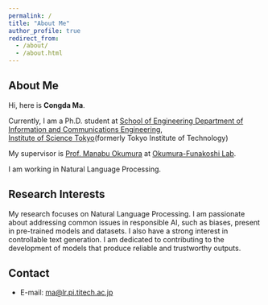 ```yaml
---
permalink: /
title: "About Me"
author_profile: true
redirect_from: 
  - /about/
  - /about.html
---
```


## About Me

Hi, here is **Congda Ma**. 

Currently, I am a Ph.D. student at [School of Engineering
Department of Information and Communications Engineering](https://educ.titech.ac.jp/ict/),  
[Institute of Science Tokyo](https://www.titech.ac.jp/)(formerly Tokyo Institute of Technology)

My supervisor is [Prof. Manabu Okumura](http://www.lr.pi.titech.ac.jp/~oku/index-e.html) at [Okumura-Funakoshi Lab](https://lr-www.pi.titech.ac.jp/wp/). 

I am working in Natural Language Processing.

## Research Interests

My research focuses on Natural Language Processing. 
I am passionate about addressing common issues in responsible AI, such as biases, present in pre-trained models and datasets. 
I also have a strong interest in controllable text generation.
I am dedicated to contributing to the development of models that produce reliable and trustworthy outputs.


## Contact

 - E-mail: ma@lr.pi.titech.ac.jp
